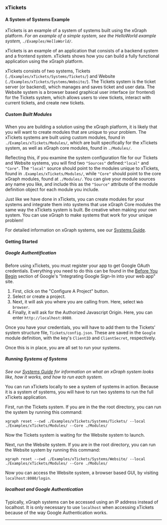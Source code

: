 ### xTickets
#### A System of Systems Example

xTickets is an example of a system of systems built using the xGraph
platform. *For an example of a simple system, see the HelloWorld
example system, `./Examples/HelloWorld/`.*

xTickets is an example of an application that consists of a backend
system and a frontend system. xTickets shows how you can build a fully
functional application using the xGraph platform.

xTickets consists of two systems, Tickets (`./Examples/xTickets/Systems/Tickets/`)
and Website (`./Examples/xTickets/Systems/Website/`). The Tickets system
is the ticket server (or backend), which manages and saves ticket and
user data. The Website system is a browser based graphical user
interface (or frontend) for the Tickets system, which allows users to
view tickets, interact with current tickets, and create new tickets.

##### Custom Built Modules

When you are building a solution using the xGraph platform, it is likely
that you will want to create modules that are unique to your problem.
The xTickets systems are built using custom modules, found in
`./Examples/xTickets/Modules/`, which are built specifically for the
xTickets system, as well as xGraph core modules, found in `./Modules/`.

Reflecting this, if you examine the system configuration file for our 
Tickets and Website systems, you will find two `"Sources"` defined:`"local"` 
and `"Core"`. The `"local"` source should point to the modules unique to 
xTickets, found in `.Examples/xTickets/Modules/`, while `"Core"` should 
point to the core xGraph modules, found at `./Modules/`. You can give your 
module sources any name you like, and include this as the `"Source"` 
attribute of the module definition object for each module you include. 

Just like we have done in xTickets, you can create modules for your
systems and integrate them into systems that use xGraph Core modules
the same way the xTickets system is built. Be creative when making your
own system. You can use xGraph to make systems that work for your
unique problem!

For detailed information on xGraph systems, see our [Systems Guide](https://github.com/IntrospectiveSystems/xGraph/wiki/1.2-Systems-Guide).

#### Getting Started

##### Google Authentification
Before using xTickets, you must register your app to get Google OAuth
credentials. Everything you need to do this can be found in the
[Before You Begin](https://developers.google.com/identity/sign-in/web/sign-in#before_you_begin)
section of Google's "Integrating Google Sign-In into your web app" site.
1. First, click on the "Configure A Project" button.
2. Select or create a project.
3. Next, it will ask you where you are calling from. Here, select `Web browser`.
4. Finally, it will ask for the Authorized Javascript Origin. Here, you
can enter `http://localhost:8080`.

Once you have your credentials, you will have to add them to the Tickets'
system structure file, `Tickets/config.json`. These are saved in the
`Google` module definition, with the key's `ClientID` and `ClientSecret`,
respectively.

Once this is in place, you are all set to run your systems.

##### Running Systems of Systems

*See our
[Systems Guide](https://github.com/IntrospectiveSystems/xGraph/wiki/1.2-Systems-Guide)
for information on what an xGraph system looks like, how it works, and
how to run each system.*

You can run xTickets locally to see a system of systems in action.
Because it is a system of systems, you will have to run two systems to
run the full xTickets application.

First, run the Tickets system. If you are in the the root directory,
you can run the system by running this command:

```
xgraph reset --cwd ./Examples/xTickets/Systems/Tickets/ --local ./Examples/xTickets/Modules/ --Core ./Modules/
```

Now the Tickets system is waiting for the Website system to launch.

Next, run the Website system. If you are in the root directory, you can
run the Website system by running this command:

```
xgraph reset --cwd ./Examples/xTickets/Systems/Website/ --local ./Examples/xTickets/Modules/ --Core ./Modules/
```

Now you can access the Website system, a browser based GUI, by visiting
`localhost:8080/login`.

##### localhost and Google Authentication
Typically, xGraph systems can be accessed using an IP address instead of
localhost. It is only necessary to use `localhost` when accessing xTickets
because of the way Google Authentication works.

---
